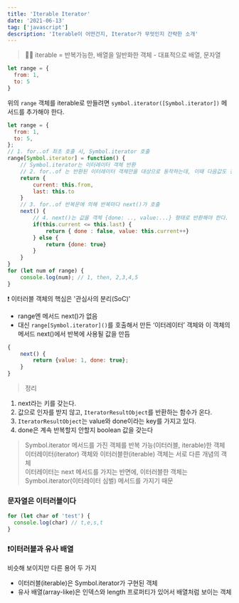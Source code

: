 ```yaml
---
title: 'Iterable Iterator'
date: '2021-06-13'
tag: ['javascript']
description: 'Iterable이 어떤건지, Iterator가 무엇인지 간략한 소개'
---
```


> 🕵️‍♂️ iterable = 반복가능한, 배열을 일반화한 객체 - 대표적으로 배열, 문자열

```js
let range = {
  from: 1,
  to: 5
}
```

위의 `range` 객체를 iterable로 만들려면 `symbol.iterator([Symbol.iterator])` 메서드를 추가해야 한다.

```js
let range = {
  from: 1,
  to: 5,
};
// 1. for..of 최초 호출 시, Symbol.iterator 호출
range[Symbol.iterator] = function() {
    // Symbol.iterator는 이터레이터 객체 반환
    // 2. for..of 는 반환된 이터레이터 객체만을 대상으로 동작하는데, 이때 다음값도 정해진다.
    return {
        current: this.from,
        last: this.to
    }
    // 3. for..of 반복문에 의해 반복마다 next()가 호출
    next() {
        // 4. next()는 값을 객체 {done: .., value:...} 형태로 반환해야 한다.
        if(this.current <= this.last) {
            return { done : false, value: this.current++}
        } else {
            return {done: true}
        }
    }
}
for (let num of range) {
    console.log(num); // 1, then, 2,3,4,5
}
```

❗ 이터러블 객체의 핵심은 '관심사의 분리(SoC)'

- range엔 메서드 next()가 없음
- 대신 `range[Symbol.iterator]()`를 호출해서 만든 ‘이터레이터’ 객체와 이 객체의 메서드 next()에서 반복에 사용될 값을 만듬

```js
{
    next() {
      	return {value: 1, done: true};
    }
}
```

> 정리

1. next라는 키를 갖는다.
2. 값으로 인자를 받지 않고, `IteratorResultObject`를 반환하는 함수가 온다.
3. `IteratorResultObject`는 value와 done이라는 key를 가지고 있다.
4. done은 계속 반복할지 안할지 boolean 값을 갖는다

> Symbol.iterator 메서드를 가진 객체를 반복 가능(이터러블, iterable)한 객체  
> 이터레이터(iterator) 객체와 이터러블한(iterable) 객체는 서로 다른 개념의 객체  
> 이터레이터는 next 메서드를 가지는 반면에, 이터러블한 객체는 Symbol.iterator(이터레이터 심벌) 메서드를 가지기 때문

### 문자열은 이터러블이다

```js
for (let char of 'test') {
  console.log(char) // t,e,s,t
}
```

### ❗이터러블과 유사 배열

비슷해 보이지만 다른 용어 두 가지

- 이터러블(iterable)은 Symbol.iterator가 구현된 객체
- 유사 배열(array-like)은 인덱스와 length 프로퍼티가 있어서 배열처럼 보이는 객체
